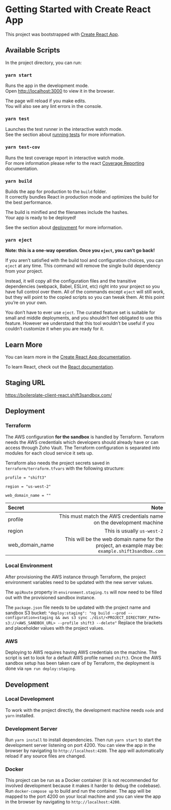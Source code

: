# Getting Started with Create React App

This project was bootstrapped with [Create React App](https://github.com/facebook/create-react-app).

## Available Scripts

In the project directory, you can run:

### `yarn start`

Runs the app in the development mode.\
Open [http://localhost:3000](http://localhost:3000) to view it in the browser.

The page will reload if you make edits.\
You will also see any lint errors in the console.

### `yarn test`

Launches the test runner in the interactive watch mode.\
See the section about [running tests](https://facebook.github.io/create-react-app/docs/running-tests) for more information.

### `yarn test-cov`

Runs the test coverage report in interactive watch mode.\
For more information please refer to the react [Coverage Reporting](https://create-react-app.dev/docs/running-tests/#coverage-reporting) documentation.

### `yarn build`

Builds the app for production to the `build` folder.\
It correctly bundles React in production mode and optimizes the build for the best performance.

The build is minified and the filenames include the hashes.\
Your app is ready to be deployed!

See the section about [deployment](https://facebook.github.io/create-react-app/docs/deployment) for more information.

### `yarn eject`

**Note: this is a one-way operation. Once you `eject`, you can’t go back!**

If you aren’t satisfied with the build tool and configuration choices, you can `eject` at any time. This command will remove the single build dependency from your project.

Instead, it will copy all the configuration files and the transitive dependencies (webpack, Babel, ESLint, etc) right into your project so you have full control over them. All of the commands except `eject` will still work, but they will point to the copied scripts so you can tweak them. At this point you’re on your own.

You don’t have to ever use `eject`. The curated feature set is suitable for small and middle deployments, and you shouldn’t feel obligated to use this feature. However we understand that this tool wouldn’t be useful if you couldn’t customize it when you are ready for it.

## Learn More

You can learn more in the [Create React App documentation](https://facebook.github.io/create-react-app/docs/getting-started).

To learn React, check out the [React documentation](https://reactjs.org/).

## Staging URL

<https://boilerplate-client-react.shift3sandbox.com/>

## Deployment

### Terraform

The AWS configuration **for the sandbox** is handled by Terraform. Terraform needs the AWS credentials which developers should already have or can access through Zoho Vault. The Terraform configuration is separated into modules for each cloud service it sets up.

Terraform also needs the project secrets saved in `terraform/terraform.tfvars` with the following structure:

```
profile = "shift3"

region = "us-west-2"

web_domain_name = ""

```

| Secret          |                                                                                             Note |
| :-------------- | -----------------------------------------------------------------------------------------------: |
| profile         |                              This must match the AWS credentials name on the development machine |
| region          |                                                                      This is usually `us-west-2` |
| web_domain_name | This will be the web domain name for the project, an example may be: `example.shift3sandbox.com` |

### Local Environment

After provisioning the AWS instance through Terraform, the project environment variables need to be updated with the new server values.

The `apiRoute` property in `environment.staging.ts` will now need to be filled out with the provisioned sandbox instance.

The `package.json` file needs to be updated with the project name and sandbox S3 bucket: `"deploy:staging": "ng build --prod --configuration=staging && aws s3 sync ./dist/<PROJECT_DIRECTORY_PATH> s3://<AWS_SANDBOX_URL> --profile shift3 --delete"` Replace the brackets and placeholder values with the project values.

### AWS

Deploying to AWS requires having AWS credentials on the machine. The script is set to look for a default AWS profile named `shift3`. Once the AWS sandbox setup has been taken care of by Terraform, the deployment is done via `npm run deploy:staging`.

## Development

### Local Development
To work with the project directly, the development machine needs `node` and `yarn` installed.

### Development Server
Run `yarn install` to install dependencies. Then run `yarn start` to start the development server listening on port 4200. You can view the app in the browser by navigating to `http://localhost:4200`. The app will automatically reload if any source files are changed.

### Docker
This project can be run as a Docker container (it is not recommended for involved development because it makes it harder to debug the codebase). Run `docker-compose up` to build and run the container. The app will be mapped to the port 4200 on your local machine and you can view the app in the browser by navigating to `http://localhost:4200`.